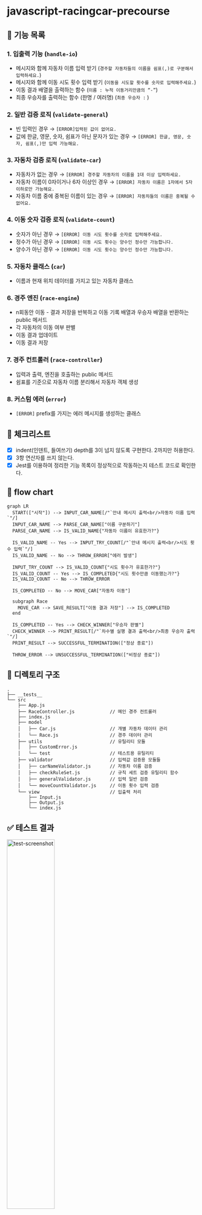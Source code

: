 # javascript-racingcar-precourse

## 🚗 기능 목록

### 1. 입출력 기능 (`handle-io`)

- 메시지와 함께 자동차 이름 입력 받기 (`경주할 자동차들의 이름을 쉼표(,)로 구분해서 입력하세요.`)
- 메시지와 함께 이동 시도 횟수 입력 받기 (`이동을 시도할 횟수를 숫자로 입력해주세요.`)
- 이동 결과 배열을 출력하는 함수 (`이름 : 누적 이동거리만큼의 “-”`)
- 최종 우승자를 출력하는 함수 (한명 / 여러명) (`최종 우승자 :` )

### 2. 일반 검증 로직 (`validate-general`)

- 빈 입력인 경우 → `[ERROR]입력된 값이 없어요.`
- 값에 한글, 영문, 숫자, 쉼표가 아닌 문자가 있는 경우 → `[ERROR] 한글, 영문, 숫자, 쉼표(,)만 입력 가능해요.`

### 3. 자동차 검증 로직 (`validate-car`)

- 자동차가 없는 경우 → `[ERROR] 경주할 자동차의 이름을 1대 이상 입력하세요.`
- 자동차 이름이 0자이거나 6자 이상인 경우 → `[ERROR] 자동차 이름은 1자에서 5자 이하로만 가능해요.`
- 자동차 이름 중에 중복된 이름이 있는 경우 → `[ERROR] 자동차들의 이름은 중복될 수 없어요.`

### 4. 이동 숫자 검증 로직 (`validate-count`)

- 숫자가 아닌 경우 → `[ERROR] 이동 시도 횟수를 숫자로 입력해주세요.`
- 정수가 아닌 경우 → `[ERROR] 이동 시도 횟수는 양수인 정수만 가능합니다.`
- 양수가 아닌 경우 → `[ERROR] 이동 시도 횟수는 양수인 정수만 가능합니다.`

### 5. 자동차 클래스 (`car`)

- 이름과 현재 위치 데이터를 가지고 있는 자동차 클래스

### 6. 경주 엔진 (`race-engine`)

- n회동안 이동 - 결과 저장을 반복하고 이동 기록 배열과 우승자 배열을 반환하는 public 메서드
- 각 자동차의 이동 여부 판별
- 이동 결과 업데이트
- 이동 결과 저장

### 7. 경주 컨트롤러 (`race-controller`)

- 입력과 출력, 엔진을 호출하는 public 메서드
- 쉼표를 기준으로 자동차 이름 분리해서 자동차 객체 생성

### 8. 커스텀 에러 (`error`)

- `[ERROR]` prefix를 가지는 에러 메시지를 생성하는 클래스

## 🏁 체크리스트

- [x] indent(인덴트, 들여쓰기) depth를 3이 넘지 않도록 구현한다. 2까지만 허용한다.
- [x] 3항 연산자를 쓰지 않는다.
- [x] Jest를 이용하여 정리한 기능 목록이 정상적으로 작동하는지 테스트 코드로 확인한다.

## 🌠 flow chart

```mermaid
graph LR
  START(["시작"]) --> INPUT_CAR_NAME[/"`안내 메시지 출력<br/>자동차 이름 입력`"/]
  INPUT_CAR_NAME --> PARSE_CAR_NAME["이름 구분하기"]
  PARSE_CAR_NAME --> IS_VALID_NAME{"자동차 이름이 유효한가?"}

  IS_VALID_NAME -- Yes --> INPUT_TRY_COUNT[/"`안내 메시지 출력<br/>시도 횟수 입력`"/]
  IS_VALID_NAME -- No --> THROW_ERROR["에러 발생"]

  INPUT_TRY_COUNT --> IS_VALID_COUNT{"시도 횟수가 유효한가?"}
  IS_VALID_COUNT -- Yes --> IS_COMPLETED{"시도 횟수만큼 이동했는가?"}
  IS_VALID_COUNT -- No --> THROW_ERROR

  IS_COMPLETED -- No --> MOVE_CAR["자동차 이동"]

  subgraph Race
    MOVE_CAR --> SAVE_RESULT["이동 결과 저장"] --> IS_COMPLETED
  end

  IS_COMPLETED -- Yes --> CHECK_WINNER["우승자 판별"]
  CHECK_WINNER --> PRINT_RESULT[/"`차수별 실행 결과 출력<br/>최종 우승자 출력`"/]
  PRINT_RESULT --> SUCCESSFUL_TERMINATION(["정상 종료"])

  THROW_ERROR --> UNSUCCESSFUL_TERMINATION(["비정상 종료"])
```

## 📁 디렉토리 구조

```
.
├── __tests__
└── src
    ├── App.js
    ├── RaceController.js             // 메인 경주 컨트롤러
    ├── index.js
    ├── model
    │   ├── Car.js                    // 개별 자동차 데이터 관리
    │   └── Race.js                   // 경주 데이터 관리
    ├── utils                         // 유틸리티 모듈
    │   ├── CustomError.js
    │   └── test                      // 테스트용 유틸리티
    ├── validator                     // 입력값 검증용 모듈들
    │   ├── carNameValidator.js       // 자동차 이름 검증
    │   ├── checkRuleSet.js           // 규칙 세트 검증 유틸리티 함수
    │   ├── generalValidator.js       // 입력 일반 검증
    │   └── moveCountValidator.js     // 이동 횟수 입력 검증
    └── view                          // 입출력 처리
        ├── Input.js
        ├── Output.js
        └── index.js
```

## ✅ 테스트 결과

<img alt="test-screenshot" src="https://github.com/user-attachments/assets/eee0e3b7-8f31-4fec-b2e7-efd182103952" width="50%" />
